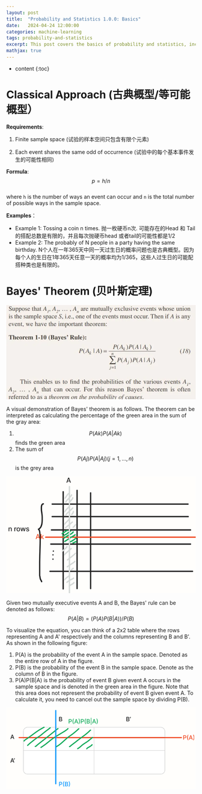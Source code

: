 ```yaml
---
layout: post
title:  "Probability and Statistics 1.0.0: Basics"
date:   2024-04-24 12:00:00
categories: machine-learning
tags: probability-and-statistics
excerpt: This post covers the basics of probability and statistics, including the classical approach and Bayes' theorem.
mathjax: true
---
```


* content
{:toc}

# Classical Approach (古典概型/等可能概型）

**Requirements**:

1. Finite sample space (试验的样本空间只包含有限个元素)

2. Each event shares the same odd of occurrence (试验中的每个基本事件发生的可能性相同)

**Formula**: 
$$
p = h/n
$$   
where `h` is the number of ways an event can occur and `n` is the total number of possible ways in the sample space.

**Examples**： 
- Example 1: Tossing a coin n times. 抛一枚硬币n次. 可能存在的Head 和 Tail 的搭配总数是有限的，并且每次抛硬币head 或者tail的可能性都是1/2 
- Example 2: The probably of N people in a party having the same birthday. N个人在一年365天中同一天过生日的概率问题也是古典概型。因为每个人的生日在1年365天任意一天的概率均为1/365，这些人过生日的可能配搭种类也是有限的。

# Bayes' Theorem (贝叶斯定理)
![Bayes-theorem](/assets/images/probability_and_statistics/bayes-theorem.png)

A visual demonstration of Bayes' theorem is as follows. The theorem can be interpreted as calculating the percentage of the green area in the sum of the gray area:   
1. $$ P(Ak)P(A|Ak) $$ finds the green area   
2. The sum of $$ P(Aj)P(A|Aj) (j=1,...,n) $$ is the grey area

![Bayes-theorem](/assets/images/probability_and_statistics/bayes-theorem-visual.png)

Given two mutually executive events A and B, the Bayes' rule can be denoted as follows:
$$
             P(A|B) = (P(A)P(B|A))/P(B)
$$  

To visualize the equation, you can think of a 2x2 table where the rows representing A and A' respectively and the columns representing B and B'. 
As shown in the following figure:   
1. P(A) is the probability of the event A in the sample space. Denoted as the entire row of A in the figure.  
2. P(B) is the probability of the event B in the sample space. Denote as the column of B in the figure.
3. P(A)P(B|A) is the probability of event B given event A occurs in the sample space and is denoted in the green area in the figure. Note that this area does not represent the probability of event B given event A. To calculate it, you need to cancel out the sample space by dividing P(B). 

![Bayes-theorem](/assets/images/probability_and_statistics/bayes-theorem-visual2.png)